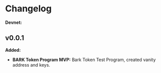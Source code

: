 # Changelog

**Devnet:**

## v0.0.1

**Added:**

- **BARK Token Program MVP:** Bark Token Test Program, created vanity address and keys.
